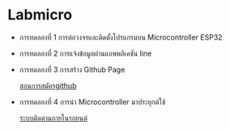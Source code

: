 # Labmicro

- การทดลองที่ 1 การต่อวงจรและติดตั้งโปรแกรมบน Microcontroller ESP32

- การทดลองที่ 2 การแจ้งข้อมูลผ่านแอพพลิเคชัน line

- การทดลองที่ 3 การสร้าง Github Page

  [สอนการสมัครgithub](https://www.youtube.com/watch?v=ozMa6FNLYrw&t=16s)

- การทดลองที่ 4 การนำ Microcontroller มาประยุกต์ใช้

  [ระบบติดตามภายในรถยนต์](https://drive.google.com/open?id=1AacF6e7SrCffiQ2U0JwySlPNmF7lqjoq)  

